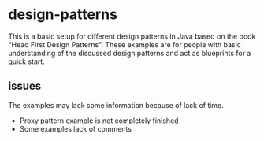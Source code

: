 # design-patterns
This is a basic setup for different design patterns in Java based on the book "Head First Design Patterns". These examples are for people with basic understanding of the discussed design patterns and act as blueprints for a quick start.

## issues
The examples may lack some information because of lack of time.
* Proxy pattern example is not completely finished
* Some examples lack of comments
